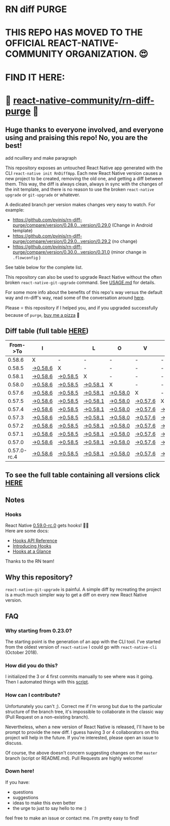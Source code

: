 # RN diff PURGE

# THIS REPO HAS MOVED TO THE OFFICIAL REACT-NATIVE-COMMUNITY ORGANIZATION. 😍
# FIND IT HERE:  
# 💪 [react-native-community/rn-diff-purge](https://github.com/react-native-community/rn-diff-purge) 🎉
## Huge thanks to everyone involved, and everyone using and praising this repo! No, you are the best!


 add ncuillery and make paragraph

This repository exposes an untouched React Native app generated with the CLI
`react-native init RnDiffApp`. Each new React Native version causes a new project to be created, removing the old one, and getting a diff between them. This way, the diff is always clean, always in sync with the changes of the init template, and there is no reason to use the broken `react-native upgrade` or `git-upgrade` or whatever.

A dedicated branch per version makes changes very easy
to watch. For example:

* https://github.com/pvinis/rn-diff-purge/compare/version/0.28.0...version/0.29.0
(Change in Android template)
* https://github.com/pvinis/rn-diff-purge/compare/version/0.29.0...version/0.29.2
(no change)
* https://github.com/pvinis/rn-diff-purge/compare/version/0.30.0...version/0.31.0
(minor change in `.flowconfig` )

See table below for the complete list.

This repository can also be used to upgrade React Native without the often broken `react-native-git-upgrade` command.
See [USAGE.md](https://github.com/pvinis/rn-diff-purge/blob/master/USAGE.md) for details.

For some more info about the benefits of this repo's way versus the default way and rn-diff's way, read some of the conversation around [here](https://github.com/react-native-community/discussions-and-proposals/issues/68#issuecomment-452227478).

Please :star: this repository if I helped you, and if you upgraded successfully because of `purge`, [buy me a pizza](https://www.buymeacoffee.com/DGWwHVZ4s) :pizza:

## Diff table (full table [HERE](https://pvinis.github.io/rn-diff-purge))

| From->To    | I                                                                                               |                                                                                                 | L                                                                                               | O                                                                                               | V                                                                                               | E                                                                                               |                                                                                                 | D                                                                                               | I                                                                                               | F                                                                                               | F                                                                                               | S   |
| ----------- | ----------------------------------------------------------------------------------------------- | ----------------------------------------------------------------------------------------------- | ----------------------------------------------------------------------------------------------- | ----------------------------------------------------------------------------------------------- | ----------------------------------------------------------------------------------------------- | ----------------------------------------------------------------------------------------------- | ----------------------------------------------------------------------------------------------- | ----------------------------------------------------------------------------------------------- | ----------------------------------------------------------------------------------------------- | ----------------------------------------------------------------------------------------------- | ----------------------------------------------------------------------------------------------- | --- |
| 0.58.6      | X                                                                                               | -                                                                                               | -                                                                                               | -                                                                                               | -                                                                                               | -                                                                                               | -                                                                                               | -                                                                                               | -                                                                                               | -                                                                                               | -                                                                                               | -   |
| 0.58.5      | [->0.58.6](https://github.com/pvinis/rn-diff-purge/compare/version/0.58.5..version/0.58.6)      | X                                                                                               | -                                                                                               | -                                                                                               | -                                                                                               | -                                                                                               | -                                                                                               | -                                                                                               | -                                                                                               | -                                                                                               | -                                                                                               | -   |
| 0.58.1      | [->0.58.6](https://github.com/pvinis/rn-diff-purge/compare/version/0.58.1..version/0.58.6)      | [->0.58.5](https://github.com/pvinis/rn-diff-purge/compare/version/0.58.1..version/0.58.5)      | X                                                                                               | -                                                                                               | -                                                                                               | -                                                                                               | -                                                                                               | -                                                                                               | -                                                                                               | -                                                                                               | -                                                                                               | -   |
| 0.58.0      | [->0.58.6](https://github.com/pvinis/rn-diff-purge/compare/version/0.58.0..version/0.58.6)      | [->0.58.5](https://github.com/pvinis/rn-diff-purge/compare/version/0.58.0..version/0.58.5)      | [->0.58.1](https://github.com/pvinis/rn-diff-purge/compare/version/0.58.0..version/0.58.1)      | X                                                                                               | -                                                                                               | -                                                                                               | -                                                                                               | -                                                                                               | -                                                                                               | -                                                                                               | -                                                                                               | -   |
| 0.57.6      | [->0.58.6](https://github.com/pvinis/rn-diff-purge/compare/version/0.57.6..version/0.58.6)      | [->0.58.5](https://github.com/pvinis/rn-diff-purge/compare/version/0.57.6..version/0.58.5)      | [->0.58.1](https://github.com/pvinis/rn-diff-purge/compare/version/0.57.6..version/0.58.1)      | [->0.58.0](https://github.com/pvinis/rn-diff-purge/compare/version/0.57.6..version/0.58.0)      | X                                                                                               | -                                                                                               | -                                                                                               | -                                                                                               | -                                                                                               | -                                                                                               | -                                                                                               | -   |
| 0.57.5      | [->0.58.6](https://github.com/pvinis/rn-diff-purge/compare/version/0.57.5..version/0.58.6)      | [->0.58.5](https://github.com/pvinis/rn-diff-purge/compare/version/0.57.5..version/0.58.5)      | [->0.58.1](https://github.com/pvinis/rn-diff-purge/compare/version/0.57.5..version/0.58.1)      | [->0.58.0](https://github.com/pvinis/rn-diff-purge/compare/version/0.57.5..version/0.58.0)      | [->0.57.6](https://github.com/pvinis/rn-diff-purge/compare/version/0.57.5..version/0.57.6)      | X                                                                                               | -                                                                                               | -                                                                                               | -                                                                                               | -                                                                                               | -                                                                                               | -   |
| 0.57.4      | [->0.58.6](https://github.com/pvinis/rn-diff-purge/compare/version/0.57.4..version/0.58.6)      | [->0.58.5](https://github.com/pvinis/rn-diff-purge/compare/version/0.57.4..version/0.58.5)      | [->0.58.1](https://github.com/pvinis/rn-diff-purge/compare/version/0.57.4..version/0.58.1)      | [->0.58.0](https://github.com/pvinis/rn-diff-purge/compare/version/0.57.4..version/0.58.0)      | [->0.57.6](https://github.com/pvinis/rn-diff-purge/compare/version/0.57.4..version/0.57.6)      | [->0.57.5](https://github.com/pvinis/rn-diff-purge/compare/version/0.57.4..version/0.57.5)      | X                                                                                               | -                                                                                               | -                                                                                               | -                                                                                               | -                                                                                               | -   |
| 0.57.3      | [->0.58.6](https://github.com/pvinis/rn-diff-purge/compare/version/0.57.3..version/0.58.6)      | [->0.58.5](https://github.com/pvinis/rn-diff-purge/compare/version/0.57.3..version/0.58.5)      | [->0.58.1](https://github.com/pvinis/rn-diff-purge/compare/version/0.57.3..version/0.58.1)      | [->0.58.0](https://github.com/pvinis/rn-diff-purge/compare/version/0.57.3..version/0.58.0)      | [->0.57.6](https://github.com/pvinis/rn-diff-purge/compare/version/0.57.3..version/0.57.6)      | [->0.57.5](https://github.com/pvinis/rn-diff-purge/compare/version/0.57.3..version/0.57.5)      | [->0.57.4](https://github.com/pvinis/rn-diff-purge/compare/version/0.57.3..version/0.57.4)      | X                                                                                               | -                                                                                               | -                                                                                               | -                                                                                               | -   |
| 0.57.2      | [->0.58.6](https://github.com/pvinis/rn-diff-purge/compare/version/0.57.2..version/0.58.6)      | [->0.58.5](https://github.com/pvinis/rn-diff-purge/compare/version/0.57.2..version/0.58.5)      | [->0.58.1](https://github.com/pvinis/rn-diff-purge/compare/version/0.57.2..version/0.58.1)      | [->0.58.0](https://github.com/pvinis/rn-diff-purge/compare/version/0.57.2..version/0.58.0)      | [->0.57.6](https://github.com/pvinis/rn-diff-purge/compare/version/0.57.2..version/0.57.6)      | [->0.57.5](https://github.com/pvinis/rn-diff-purge/compare/version/0.57.2..version/0.57.5)      | [->0.57.4](https://github.com/pvinis/rn-diff-purge/compare/version/0.57.2..version/0.57.4)      | [->0.57.3](https://github.com/pvinis/rn-diff-purge/compare/version/0.57.2..version/0.57.3)      | X                                                                                               | -                                                                                               | -                                                                                               | -   |
| 0.57.1      | [->0.58.6](https://github.com/pvinis/rn-diff-purge/compare/version/0.57.1..version/0.58.6)      | [->0.58.5](https://github.com/pvinis/rn-diff-purge/compare/version/0.57.1..version/0.58.5)      | [->0.58.1](https://github.com/pvinis/rn-diff-purge/compare/version/0.57.1..version/0.58.1)      | [->0.58.0](https://github.com/pvinis/rn-diff-purge/compare/version/0.57.1..version/0.58.0)      | [->0.57.6](https://github.com/pvinis/rn-diff-purge/compare/version/0.57.1..version/0.57.6)      | [->0.57.5](https://github.com/pvinis/rn-diff-purge/compare/version/0.57.1..version/0.57.5)      | [->0.57.4](https://github.com/pvinis/rn-diff-purge/compare/version/0.57.1..version/0.57.4)      | [->0.57.3](https://github.com/pvinis/rn-diff-purge/compare/version/0.57.1..version/0.57.3)      | [->0.57.2](https://github.com/pvinis/rn-diff-purge/compare/version/0.57.1..version/0.57.2)      | X                                                                                               | -                                                                                               | -   |
| 0.57.0      | [->0.58.6](https://github.com/pvinis/rn-diff-purge/compare/version/0.57.0..version/0.58.6)      | [->0.58.5](https://github.com/pvinis/rn-diff-purge/compare/version/0.57.0..version/0.58.5)      | [->0.58.1](https://github.com/pvinis/rn-diff-purge/compare/version/0.57.0..version/0.58.1)      | [->0.58.0](https://github.com/pvinis/rn-diff-purge/compare/version/0.57.0..version/0.58.0)      | [->0.57.6](https://github.com/pvinis/rn-diff-purge/compare/version/0.57.0..version/0.57.6)      | [->0.57.5](https://github.com/pvinis/rn-diff-purge/compare/version/0.57.0..version/0.57.5)      | [->0.57.4](https://github.com/pvinis/rn-diff-purge/compare/version/0.57.0..version/0.57.4)      | [->0.57.3](https://github.com/pvinis/rn-diff-purge/compare/version/0.57.0..version/0.57.3)      | [->0.57.2](https://github.com/pvinis/rn-diff-purge/compare/version/0.57.0..version/0.57.2)      | [->0.57.1](https://github.com/pvinis/rn-diff-purge/compare/version/0.57.0..version/0.57.1)      | X                                                                                               | -   |
| 0.57.0-rc.4 | [->0.58.6](https://github.com/pvinis/rn-diff-purge/compare/version/0.57.0-rc.4..version/0.58.6) | [->0.58.5](https://github.com/pvinis/rn-diff-purge/compare/version/0.57.0-rc.4..version/0.58.5) | [->0.58.1](https://github.com/pvinis/rn-diff-purge/compare/version/0.57.0-rc.4..version/0.58.1) | [->0.58.0](https://github.com/pvinis/rn-diff-purge/compare/version/0.57.0-rc.4..version/0.58.0) | [->0.57.6](https://github.com/pvinis/rn-diff-purge/compare/version/0.57.0-rc.4..version/0.57.6) | [->0.57.5](https://github.com/pvinis/rn-diff-purge/compare/version/0.57.0-rc.4..version/0.57.5) | [->0.57.4](https://github.com/pvinis/rn-diff-purge/compare/version/0.57.0-rc.4..version/0.57.4) | [->0.57.3](https://github.com/pvinis/rn-diff-purge/compare/version/0.57.0-rc.4..version/0.57.3) | [->0.57.2](https://github.com/pvinis/rn-diff-purge/compare/version/0.57.0-rc.4..version/0.57.2) | [->0.57.1](https://github.com/pvinis/rn-diff-purge/compare/version/0.57.0-rc.4..version/0.57.1) | [->0.57.0](https://github.com/pvinis/rn-diff-purge/compare/version/0.57.0-rc.4..version/0.57.0) | X   |

## To see the full table containing all versions click [HERE](https://pvinis.github.io/rn-diff-purge)

## Notes

### Hooks
React Native [0.59.0-rc.0](https://github.com/pvinis/rn-diff-purge#version-changes) gets hooks! 🎉🥳  
Here are some docs:
- [Hooks API Reference](https://reactjs.org/docs/hooks-reference.html)
- [Introducing Hooks](https://reactjs.org/docs/hooks-intro.html)
- [Hooks at a Glance](https://reactjs.org/docs/hooks-overview.html)

Thanks to the RN team!

## Why this repository?
`react-native-git-upgrade` is painful. A simple diff by recreating the project is a much much simpler way to get a diff on every new React Native version.


## FAQ

### Why starting from 0.23.0?

The starting point is the generation of an app with the CLI tool. I've started from the oldest
version of `react-native` I could go with `react-native-cli` (October 2018).

### How did you do this?

I initialized the 3 or 4 first commits manually to see where was it going. Then I automated
things with this [script](https://github.com/pvinis/rn-diff-purge/blob/master/new-version.sh).

### How can I contribute?

Unfortunately you can't ;). Correct me if I'm wrong but due to the particular structure of the
branch tree, it's impossible to collaborate in the classic way (Pull Request on a non-existing
branch).

Nevertheless, when a new version of React Native is released, I'll have to be prompt to provide
the new diff. I guess having 3 or 4 collaborators on this project will help in the future.
If you're interested, please open an issue to discuss.

Of course, the above doesn't concern suggesting changes on the `master` branch (script or
README.md). Pull Requests are highly welcome!


### Down here!

If you have: 
- questions
- suggestions
- ideas to make this even better
- the urge to just to say hello to me :)

feel free to make an issue or contact me. I'm pretty easy to find!
